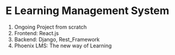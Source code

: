 # E Learning Management System
1. Ongoing Project from scratch
2. Frontend: React.js
3. Backend: Django, Rest_Framework
4. Phoenix LMS: The new way of Learning
